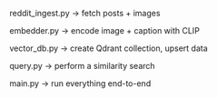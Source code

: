 reddit_ingest.py → fetch posts + images

embedder.py → encode image + caption with CLIP

vector_db.py → create Qdrant collection, upsert data

query.py → perform a similarity search

main.py → run everything end-to-end